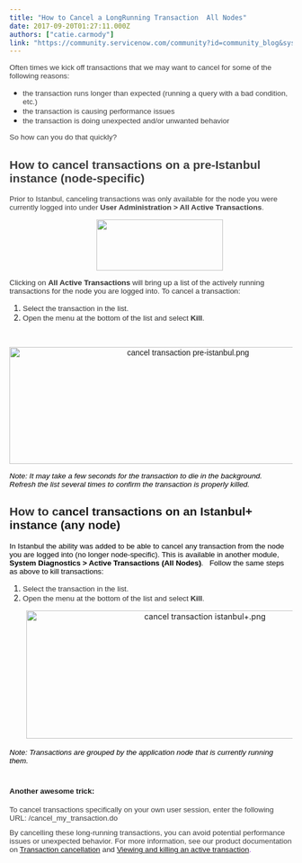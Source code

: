 ```yaml
---
title: "How to Cancel a LongRunning Transaction  All Nodes"
date: 2017-09-20T01:27:11.000Z
authors: ["catie.carmody"]
link: "https://community.servicenow.com/community?id=community_blog&sys_id=f95da629dbd0dbc01dcaf3231f961902"
---
```

<p><span style="font-family: arial, helvetica, sans-serif; font-size: 10pt; color: #3d3d3d;">Often times we kick off transactions that we may want to cancel for some of the following reasons:</span></p><ul><li><span style="font-family: arial, helvetica, sans-serif; font-size: 10pt; color: #3d3d3d;">the transaction runs longer than expected (running a query with a bad condition, etc.)</span></li><li><span style="font-family: arial, helvetica, sans-serif; font-size: 10pt; color: #3d3d3d;">the transaction is causing performance issues</span></li><li><span style="font-family: arial, helvetica, sans-serif; font-size: 10pt; color: #3d3d3d;">the transaction is doing unexpected and/or unwanted behavior</span></li></ul><p></p><p><span style="font-family: arial, helvetica, sans-serif; font-size: 10pt; color: #3d3d3d;">So how can you do that quickly?</span></p><p></p><h2><span style="color: #3d3d3d;"><span style="font-family: arial, helvetica, sans-serif;">How to cancel transactions </span><span style="font-family: arial, helvetica, sans-serif;">on a</span><span style="font-family: arial, helvetica, sans-serif;"> pre-Istanbul </span><span style="font-family: arial, helvetica, sans-serif;">instance </span><span style="font-family: arial, helvetica, sans-serif;">(node-specific)</span></span></h2><p style="color: #000000; font-family: Verdana, Arial, Helvetica, sans-serif; font-size: 11px;"><span style="font-size: 10pt; font-family: arial, helvetica, sans-serif; color: #3d3d3d;">Prior to Istanbul, canceling transactions was only available for the node you were currently logged into under <strong>User Administration &gt; All Active Transactions</strong>.</span></p><p style="padding-left: 30px;"><span style="font-family: arial, helvetica, sans-serif;"><img   class="image-1 jive-image" height="91" src="71932d8edbdc1b04ed6af3231f961928.iix" style="width: 225px; height: 90.636px; display: block; margin-left: auto; margin-right: auto;" width="225"/></span></p><p style="color: #000000; font-family: Verdana, Arial, Helvetica, sans-serif; font-size: 11px;"><span style="color: #303030; font-size: 10pt; font-family: arial, helvetica, sans-serif;">Clicking on <strong>All Active Transactions</strong> will bring up a list of the actively running transactions for the node you are logged into. To cancel a transaction:</span></p><ol><li><span style="color: #303030; font-size: 10pt; font-family: arial, helvetica, sans-serif;">Select the transaction in the list.</span></li><li><span style="color: #303030; font-size: 10pt; font-family: arial, helvetica, sans-serif;">Open the menu at the bottom of the list and select <strong>Kill</strong>.</span></li></ol><p><span style="font-family: arial, helvetica, sans-serif;">     </span></p><p style="text-align: center;"><span style="font-family: arial, helvetica, sans-serif;"><img   alt="cancel transaction pre-istanbul.png" class="image-4 jive-image" src="0d65494adb90130468c1fb651f9619b6.iix" style="width: 620px; height: 208px;"/></span></p><p><span style="color: #000000; font-family: arial, helvetica, sans-serif; font-size: 10pt;"><em>Note: It may take a few seconds for the transaction to die in the background.   Refresh the list several times to confirm the transaction is properly killed.</em></span></p><h2 style="color: #646464; font-size: 18px; font-family: Verdana, Arial, Helvetica, sans-serif;"></h2><h2><span style="font-family: arial, helvetica, sans-serif; color: #303030;"><span style="color: #303030;">How to </span>c</span><span style="font-family: arial, helvetica, sans-serif;">ancel transactions on an Istanbul+ instance (any node)</span></h2><p><span style="color: #000000; font-family: arial, helvetica, sans-serif; font-size: 10pt;">In Istanbul the ability was added to be able to cancel any transaction from the node you are logged into (no longer node-specific). This is available in another module, <strong>System Diagnostics &gt; Active Transactions (All Nodes)</strong>.   Follow the same steps as above to kill transactions:</span></p><ol><li><span style="color: #303030; font-size: 10pt; font-family: arial, helvetica, sans-serif;">Select the transaction in the list.</span></li><li><span style="color: #303030; font-size: 10pt; font-family: arial, helvetica, sans-serif;">Open the menu at the bottom of the list and select <strong>Kill</strong>.</span></li></ol><p style="padding-left: 30px; text-align: center;"><img   alt="cancel transaction istanbul+.png" class="image-5 jive-image" src="eb60ac0edb9057041dcaf3231f9619cf.iix" style="width: 620px; height: 228px;"/><span style="font-family: arial, helvetica, sans-serif;"><br/></span></p><p style="color: #000000; font-family: Verdana, Arial, Helvetica, sans-serif; font-size: 11px;"><span style="font-family: arial, helvetica, sans-serif; font-size: 10pt;"><em> Note: Transactions are grouped by the application node that is currently running them.</em></span></p><p style="color: #000000; font-family: Verdana, Arial, Helvetica, sans-serif; font-size: 11px;"></p><h1><span style="font-family: arial, helvetica, sans-serif; font-size: 10pt;">Another <span>awesome</span> trick:</span></h1><p style="color: #000000; font-family: Verdana, Arial, Helvetica, sans-serif; font-size: 11px;"><span style="font-family: arial, helvetica, sans-serif; font-size: 10pt; color: #3d3d3d;">To cancel transactions specifically on your own user session, enter the following URL: /cancel_my_transaction.do</span></p><p style="color: #000000; font-family: Verdana, Arial, Helvetica, sans-serif; font-size: 11px;"></p><p style="color: #000000; font-family: Verdana, Arial, Helvetica, sans-serif; font-size: 11px;"><span style="color: #9900ff; font-size: 10pt; font-family: arial, helvetica, sans-serif;"><span style="color: #3d3d3d;">By cancelling these long-running transactions, you can avoid potential performance issues or unexpected behavior. For more information, see our product documentation on</span> <a title="ocs.servicenow.com/bundle/jakarta-servicenow-platform/page/administer/platform-performance/concept/transaction-cancellation.html" href="https://docs.servicenow.com/bundle/jakarta-servicenow-platform/page/administer/platform-performance/concept/transaction-cancellation.html">Transaction cancellation</a> <span style="color: #303030;">and</span> <a title="ocs.servicenow.com/bundle/jakarta-servicenow-platform/page/administer/platform-performance/task/t_ViewAndKillAnActiveTransaction.html" href="https://docs.servicenow.com/bundle/jakarta-servicenow-platform/page/administer/platform-performance/task/t_ViewAndKillAnActiveTransaction.html">Viewing and killing an active transaction</a>.</span></p>